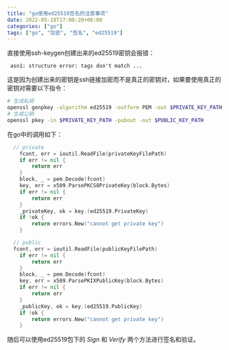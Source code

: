 ```yaml
---
title: "go使用ed25519签名的注意事项"
date: 2022-05-18T17:00:20+08:00
categories: ["go"]
tags: ["go", "加密", "签名", "ed25519"]
---
```


直接使用ssh-keygen创建出来的ed25519密钥会报错：
```
 asn1: structure error: tags don't match ...
```

这是因为创建出来的密钥是ssh链接加密而不是真正的密钥对，如果要使用真正的密钥对需要以下指令：

```bash
# 生成私钥
openssl genpkey -algorithm ed25519 -outform PEM -out $PRIVATE_KEY_PATH
# 生成公钥
openssl pkey -in $PRIVATE_KEY_PATH -pubout -out $PUBLIC_KEY_PATH
```

在go中的调用如下：

```go
  // private
	fcont, err = ioutil.ReadFile(privateKeyFilePath)
	if err != nil {
		return err
	}
	block, _ = pem.Decode(fcont)
	key, err = x509.ParsePKCS8PrivateKey(block.Bytes)
	if err != nil {
		return err
	}
	_privateKey, ok = key.(ed25519.PrivateKey)
	if !ok {
		return errors.New("cannot get private key")
	}

  // public
  fcont, err = ioutil.ReadFile(publicKeyFilePath)
	if err != nil {
		return err
	}
	block, _ = pem.Decode(fcont)
	key, err = x509.ParsePKIXPublicKey(block.Bytes)
	if err != nil {
		return err
	}
	_publicKey, ok = key.(ed25519.PublicKey)
	if !ok {
		return errors.New("cannot get private key")
	}
```

随后可以使用ed25519包下的 _Sign_ 和 _Verify_ 两个方法进行签名和验证。
